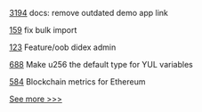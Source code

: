 
[3194](https://github.com/hyperledger/aries-framework-go/pull/3194) docs: remove outdated demo app link

[159](https://github.com/hyperledger-labs/fabric-operations-console/pull/159) fix bulk import

[123](https://github.com/hyperledger/aries-acapy-plugin-toolbox/pull/123) Feature/oob didex admin

[688](https://github.com/hyperledger-labs/solang/pull/688) Make u256 the default type for YUL variables

[584](https://github.com/hyperledger/firefly/pull/584) Blockchain metrics for Ethereum


[See more >>>](https://start-here.hyperledger.org/pull-requests)
